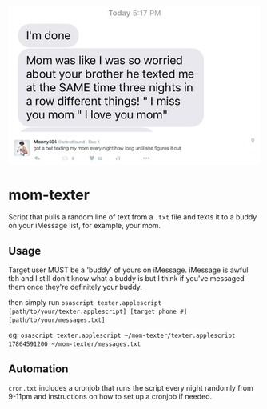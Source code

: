 <p align="center">
  <img src="mom-texter.jpg" />
</p>

# mom-texter

Script that pulls a random line of text from a `.txt` file and texts it to a buddy on your iMessage list, for example, your mom.

## Usage

Target user MUST be a 'buddy' of yours on iMessage. iMessage is awful tbh and I still don't know what a buddy is but I think if you've messaged them once they're definitely your buddy. 

then simply run `osascript texter.applescript [path/to/your/texter.applescript] [target phone #] [path/to/your/messages.txt]`

eg: `osascript texter.applescript ~/mom-texter/texter.applescript 17864591200 ~/mom-texter/messages.txt`

## Automation

`cron.txt` includes a cronjob that runs the script every night randomly from 9-11pm and instructions on how to set up a cronjob if needed. 
